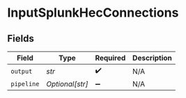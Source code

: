 # InputSplunkHecConnections


## Fields

| Field              | Type               | Required           | Description        |
| ------------------ | ------------------ | ------------------ | ------------------ |
| `output`           | *str*              | :heavy_check_mark: | N/A                |
| `pipeline`         | *Optional[str]*    | :heavy_minus_sign: | N/A                |